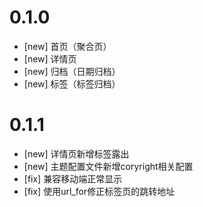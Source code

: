 # 0.1.0

+ [new] 首页（聚合页）
+ [new] 详情页
+ [new] 归档（日期归档）
+ [new] 标签（标签归档）

# 0.1.1

+ [new] 详情页新增标签露出
+ [new] 主题配置文件新增coryright相关配置
+ [fix] 兼容移动端正常显示
+ [fix] 使用url_for修正标签页的跳转地址